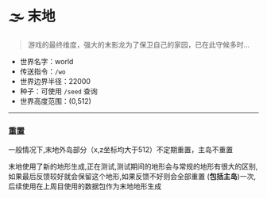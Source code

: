 # 🌫️ 末地

> 游戏的最终维度，强大的末影龙为了保卫自己的家园，已在此守候多时...



* 世界名字：world
* 传送指令：`/wo`
* 世界边界半径：22000
* 种子：可使用 `/seed` 查询
* 世界高度范围：(0,512)

***

### 重置

一般情况下,末地外岛部分（x,z坐标均大于512）不定期重置，主岛不重置

末地使用了新的地形生成,正在测试,测试期间的地形会与常规的地形有很大的区别,如果最后反馈较好就会保留这个地形,如果反馈不好则会全部重置 (**包括主岛**)一次,后续使用在上周目使用的数据包作为末地地形生成


